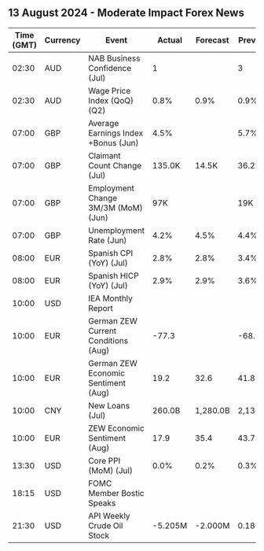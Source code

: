 ## 13 August 2024 - Moderate Impact Forex News

| Time (GMT) | Currency | Event | Actual | Forecast | Previous |
|------|----------|-------|--------|----------|----------|
| 02:30 | AUD | NAB Business Confidence (Jul) | 1 |  | 3 |
| 02:30 | AUD | Wage Price Index (QoQ) (Q2) | 0.8% | 0.9% | 0.9% |
| 07:00 | GBP | Average Earnings Index +Bonus (Jun) | 4.5% |  | 5.7% |
| 07:00 | GBP | Claimant Count Change (Jul) | 135.0K | 14.5K | 36.2K |
| 07:00 | GBP | Employment Change 3M/3M (MoM) (Jun) | 97K |  | 19K |
| 07:00 | GBP | Unemployment Rate (Jun) | 4.2% | 4.5% | 4.4% |
| 08:00 | EUR | Spanish CPI (YoY) (Jul) | 2.8% | 2.8% | 3.4% |
| 08:00 | EUR | Spanish HICP (YoY) (Jul) | 2.9% | 2.9% | 3.6% |
| 10:00 | USD | IEA Monthly Report |  |  |  |
| 10:00 | EUR | German ZEW Current Conditions (Aug) | -77.3 |  | -68.9 |
| 10:00 | EUR | German ZEW Economic Sentiment (Aug) | 19.2 | 32.6 | 41.8 |
| 10:00 | CNY | New Loans (Jul) | 260.0B | 1,280.0B | 2,130.0B |
| 10:00 | EUR | ZEW Economic Sentiment (Aug) | 17.9 | 35.4 | 43.7 |
| 13:30 | USD | Core PPI (MoM) (Jul) | 0.0% | 0.2% | 0.3% |
| 18:15 | USD | FOMC Member Bostic Speaks |  |  |  |
| 21:30 | USD | API Weekly Crude Oil Stock | -5.205M | -2.000M | 0.180M |
